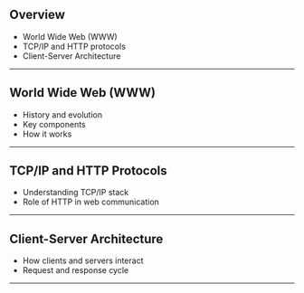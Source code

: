 ## Overview

- World Wide Web (WWW)
- TCP/IP and HTTP protocols
- Client-Server Architecture

---

## World Wide Web (WWW)

- History and evolution
- Key components
- How it works

---

## TCP/IP and HTTP Protocols

- Understanding TCP/IP stack
- Role of HTTP in web communication

---

## Client-Server Architecture

- How clients and servers interact
- Request and response cycle

---

<!-- Add more slides as needed for Lecture 1 -->
